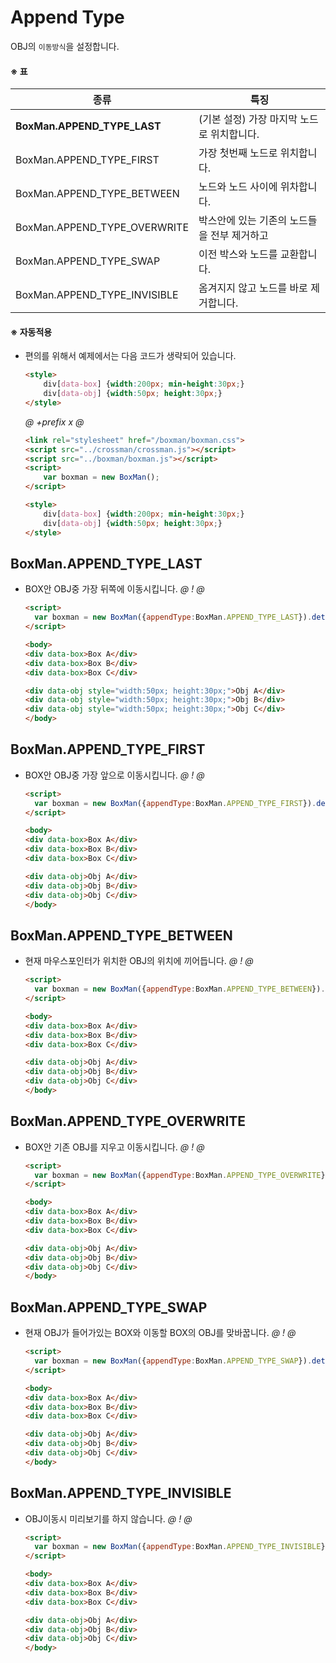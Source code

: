 # Append Type
OBJ의 `이동방식`을 설정합니다.

#### ※ 표
종류 | 특징 
-----|------
**BoxMan.APPEND_TYPE_LAST** | (기본 설정) 가장 마지막 노드로 위치합니다. 
BoxMan.APPEND_TYPE_FIRST | 가장 첫번째 노드로 위치합니다.
BoxMan.APPEND_TYPE_BETWEEN | 노드와 노드 사이에 위차합니다. 
BoxMan.APPEND_TYPE_OVERWRITE | 박스안에 있는 기존의 노드들을 전부 제거하고
BoxMan.APPEND_TYPE_SWAP | 이전 박스와 노드를 교환합니다.
BoxMan.APPEND_TYPE_INVISIBLE | 옴겨지지 않고 노드를 바로 제거합니다.
 
#### ※ 자동적용
- 편의를 위해서 예제에서는 다음 코드가 생략되어 있습니다.
    ```html
    <style>
        div[data-box] {width:200px; min-height:30px;}
        div[data-obj] {width:50px; height:30px;}
    </style>
    ```
    
    *@* *+prefix* *x* *@* 
    ```html
    <link rel="stylesheet" href="/boxman/boxman.css">
    <script src="../crossman/crossman.js"></script>
    <script src="../boxman/boxman.js"></script>
    <script>
        var boxman = new BoxMan();
    </script>
  
    <style>
        div[data-box] {width:200px; min-height:30px;}
        div[data-obj] {width:50px; height:30px;}
    </style>
    ```



## BoxMan.APPEND_TYPE_LAST
- BOX안 OBJ중 가장 뒤쪽에 이동시킵니다.
    *@* *!* *@*
    ```html
    <script>
      var boxman = new BoxMan({appendType:BoxMan.APPEND_TYPE_LAST}).detect();     
    </script>
    
    <body>
    <div data-box>Box A</div>
    <div data-box>Box B</div>
    <div data-box>Box C</div>
    
    <div data-obj style="width:50px; height:30px;">Obj A</div>
    <div data-obj style="width:50px; height:30px;">Obj B</div>
    <div data-obj style="width:50px; height:30px;">Obj C</div>
    </body>
    ```
  
## BoxMan.APPEND_TYPE_FIRST
- BOX안 OBJ중 가장 앞으로 이동시킵니다.
    *@* *!* *@*
    ```html
    <script>
      var boxman = new BoxMan({appendType:BoxMan.APPEND_TYPE_FIRST}).detect();     
    </script>
    
    <body>
    <div data-box>Box A</div>
    <div data-box>Box B</div>
    <div data-box>Box C</div>
    
    <div data-obj>Obj A</div>
    <div data-obj>Obj B</div>
    <div data-obj>Obj C</div>
    </body>
    ```

## BoxMan.APPEND_TYPE_BETWEEN
- 현재 마우스포인터가 위치한 OBJ의 위치에 끼어듭니다.
    *@* *!* *@*
    ```html
    <script>
      var boxman = new BoxMan({appendType:BoxMan.APPEND_TYPE_BETWEEN}).detect();     
    </script>
    
    <body>
    <div data-box>Box A</div>
    <div data-box>Box B</div>
    <div data-box>Box C</div>
    
    <div data-obj>Obj A</div>
    <div data-obj>Obj B</div>
    <div data-obj>Obj C</div>
    </body>
    ```

## BoxMan.APPEND_TYPE_OVERWRITE
- BOX안 기존 OBJ를 지우고 이동시킵니다.
    *@* *!* *@*
    ```html
    <script>
      var boxman = new BoxMan({appendType:BoxMan.APPEND_TYPE_OVERWRITE}).detect();     
    </script>
    
    <body>
    <div data-box>Box A</div>
    <div data-box>Box B</div>
    <div data-box>Box C</div>
    
    <div data-obj>Obj A</div>
    <div data-obj>Obj B</div>
    <div data-obj>Obj C</div>
    </body>
    ```


## BoxMan.APPEND_TYPE_SWAP
- 현재 OBJ가 들어가있는 BOX와 이동할 BOX의 OBJ를 맞바꿉니다. 
    *@* *!* *@*
    ```html
    <script>
      var boxman = new BoxMan({appendType:BoxMan.APPEND_TYPE_SWAP}).detect();     
    </script>
    
    <body>
    <div data-box>Box A</div>
    <div data-box>Box B</div>
    <div data-box>Box C</div>
    
    <div data-obj>Obj A</div>
    <div data-obj>Obj B</div>
    <div data-obj>Obj C</div>
    </body>
    ```


## BoxMan.APPEND_TYPE_INVISIBLE 
- OBJ이동시 미리보기를 하지 않습니다.
    *@* *!* *@*
    ```html
    <script>
      var boxman = new BoxMan({appendType:BoxMan.APPEND_TYPE_INVISIBLE}).detect();     
    </script>
    
    <body>
    <div data-box>Box A</div>
    <div data-box>Box B</div>
    <div data-box>Box C</div>
    
    <div data-obj>Obj A</div>
    <div data-obj>Obj B</div>
    <div data-obj>Obj C</div>
    </body>
    ```